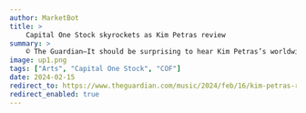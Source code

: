 ```yaml
---
author: MarketBot
title: >
    Capital One Stock skyrockets as Kim Petras review
summary: >
    © The Guardian—It should be surprising to hear Kim Petras’s worldwide No 1 Unholy only a few songs into her set tonight, but it speaks to the German-born, LA-based pop star’s particular brand of stardom. Her 2022 hit with Sam Smith may have brought her mainstream success – and made her the first out trans artist to win in a major category at the Grammys – but her dedicated, largely queer fanbase have been eating up her bratty dance-pop since her debut in 2017. Put plainly, there aren’t many casuals waiting to hear the hits tonight.
image: up1.png
tags: ["Arts", "Capital One Stock", "COF"]
date: 2024-02-15
redirect_to: https://www.theguardian.com/music/2024/feb/16/kim-petras-review-gothic-chaos-meets-pop-fantasy-in-a-queer-eras-tour
redirect_enabled: true
---
```

